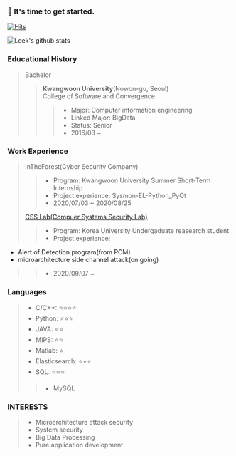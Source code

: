 ### 🌱 It's time to get started.  
[![Hits](https://hits.seeyoufarm.com/api/count/incr/badge.svg?url=https%3A%2F%2Fgithub.com%2Fleesk212%2Fhit-counter&count_bg=%2379C83D&title_bg=%23555555&icon=freebsd.svg&icon_color=%23E7E7E7&title=hits&edge_flat=false)](https://hits.seeyoufarm.com)

![Leek's github stats](https://github-readme-stats.vercel.app/api?username=leesk212&show_icons=true&hide_border=true&theme=dark) 

### Educational History

 > Bachelor 
 >> **Kwangwoon University**(Nowon-gu, Seoul)  
 >> College of Software and Convergence  
 >>> - Major: Computer information engineering  
 >>> - Linked Major: BigData  
 >>> - Status: Senior  
 >>> - 2016/03 ~ 

### Work Experience

> InTheForest(Cyber Security Company) 
>> - Program: Kwangwoon University Summer Short-Term Internship      
>> - Project experience: Sysmon-EL-Python_PyQt
>> - 2020/07/03 ~ 2020/08/25
>  
> [CSS Lab(Compuer Systems Security Lab)](https://sites.google.com/view/icseclab/home)
>> - Program: Korea University Undergaduate reasearch student      
>> - Project experience:
 * Alert of Detection program(from PCM) 
 * microarchitecture side channel attack(on going)
>> - 2020/09/07 ~ 

### Languages
> - C/C++:  ⭐⭐⭐⭐  
> - Python: ⭐⭐⭐  
> - JAVA:   ⭐⭐  
> - MIPS:   ⭐⭐
> - Matlab: ⭐
> - Elasticsearch: ⭐⭐⭐   
> - SQL:   ⭐⭐⭐
>> - MySQL

### **INTERESTS**
> - Microarchitecture attack security
> - System security 
> - Big Data Processing 
> - Pure application development
  
<!--
**leesk212/leesk212** is a ✨ _special_ ✨ repository because its `README.md` (this file) appears on your GitHub profile.

Here are some ideas to get you started:

- 🔭 I’m currently working on ...
- 🌱 I’m currently learning ...
- 👯 I’m looking to collaborate on ...
- 🤔 I’m looking for help with ...
- 💬 Ask me about ...
- 📫 How to reach me: ...
- 😄 Pronouns: ...
- ⚡ Fun fact: ...
-->

